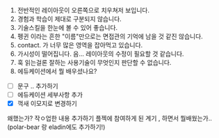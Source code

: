 
1. 전반적인 레이아웃이 오른쪽으로 치우쳐저 보입니다. 
2. 경험과 학습이 제대로 구분되지 않습니다. 
3. 기술스킬을 한눈에 볼 수 있어 좋습니다. 
4. 펭귄 이라는 흔한 "이름"만으로는 면접관의 기억에 남을 것 같진 않습니다. 
5. contact. 가 너무 많은 영역을 잡아먹고 있습니다.
6. 가시성이 떨어집니다. 음... 레이아웃의 수정이 필요할 것 같습니다.
7.  훅 읽는걸론 잘하는 사용기술이 무엇인지 판단할 수 없습니다.
8. 에듀케이션에서 뭘 배우셨나요?


- [ ] 문구 .. 추가하기
- [ ] 에듀케이션 세부사항 추가
- [x] 꺽새 이모지로 변경하기

왜했는가? 작ㅇ업한 내용 추가하기
플젝에 참여하게 된 계기 , 하면서 뭘배웠는가.. 
(polar-bear 랑 eladin에도 추가하기!)

